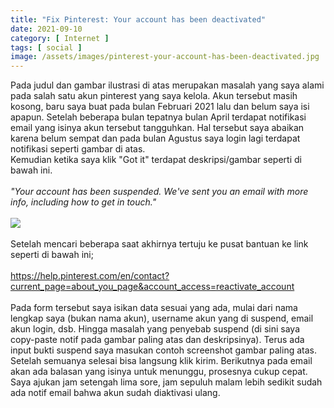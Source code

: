 ```yaml
---
title: "Fix Pinterest: Your account has been deactivated"
date: 2021-09-10
category: [ Internet ]
tags: [ social ]
image: /assets/images/pinterest-your-account-has-been-deactivated.jpg
---
```

Pada judul dan gambar ilustrasi di atas merupakan masalah yang saya alami pada salah satu akun pinterest yang saya kelola. Akun tersebut masih kosong, baru saya buat pada bulan Februari 2021 lalu dan belum saya isi apapun. Setelah beberapa bulan tepatnya bulan April terdapat notifikasi email yang isinya akun tersebut tangguhkan. Hal tersebut saya abaikan karena belum sempat dan pada bulan Agustus saya login lagi terdapat notifikasi seperti gambar di atas.<br />
Kemudian ketika saya klik "Got it" terdapat deskripsi/gambar seperti di bawah ini.<br />
<br />
<i>"Your account has been suspended. We've sent you an email with more info, including how to get in touch."</i><br />
<br />
<img class="img-post" src="{{site.baseurl}}/assets/images/pinterest-your-account-has-been-suspended.jpg"><br />
<br />
Setelah mencari beberapa saat akhirnya tertuju ke pusat bantuan ke link seperti di bawah ini;<br />
<br />
<a style="color: #008eff;" href="https://help.pinterest.com/en/contact?current_page=about_you_page&account_access=reactivate_account">https://help.pinterest.com/en/contact?current_page=about_you_page&account_access=reactivate_account</a><br />
<br />
Pada form tersebut saya isikan data sesuai yang ada, mulai dari nama lengkap saya (bukan nama akun), username akun yang di suspend, email akun login, dsb. Hingga masalah yang penyebab suspend (di sini saya copy-paste notif pada gambar paling atas dan deskripsinya). Terus ada input bukti suspend saya masukan contoh screenshot gambar paling atas. Setelah semuanya selesai bisa langsung klik kirim. Berikutnya pada email akan ada balasan yang isinya untuk menunggu, prosesnya cukup cepat.<br />
Saya ajukan jam setengah lima sore, jam sepuluh malam lebih sedikit sudah ada notif email bahwa akun sudah diaktivasi ulang.<br />
